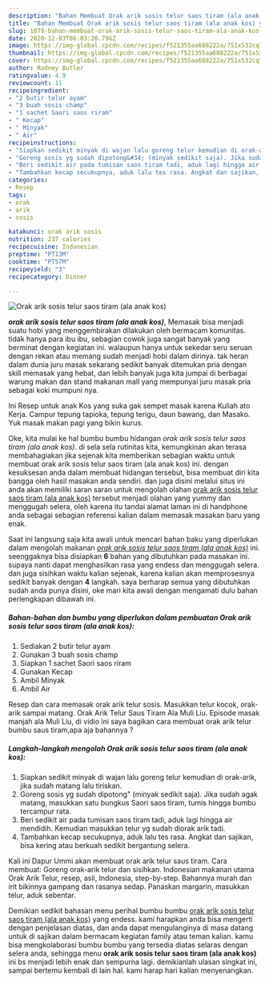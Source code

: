 ```yaml
---
description: "Bahan Membuat Orak arik sosis telur saos tiram (ala anak kos) yang Sempurna"
title: "Bahan Membuat Orak arik sosis telur saos tiram (ala anak kos) yang Sempurna"
slug: 1079-bahan-membuat-orak-arik-sosis-telur-saos-tiram-ala-anak-kos-yang-sempurna
date: 2020-12-03T06:03:20.796Z
image: https://img-global.cpcdn.com/recipes/f521355aa688222a/751x532cq70/orak-arik-sosis-telur-saos-tiram-ala-anak-kos-foto-resep-utama.jpg
thumbnail: https://img-global.cpcdn.com/recipes/f521355aa688222a/751x532cq70/orak-arik-sosis-telur-saos-tiram-ala-anak-kos-foto-resep-utama.jpg
cover: https://img-global.cpcdn.com/recipes/f521355aa688222a/751x532cq70/orak-arik-sosis-telur-saos-tiram-ala-anak-kos-foto-resep-utama.jpg
author: Rodney Butler
ratingvalue: 4.9
reviewcount: 11
recipeingredient:
- "2 butir telur ayam"
- "3 buah sosis champ"
- "1 sachet Saori saos riram"
- " Kecap"
- " Minyak"
- " Air"
recipeinstructions:
- "Siapkan sedikit minyak di wajan lalu goreng telur kemudian di orak-arik, jika sudah matang lalu tiriskan."
- "Goreng sosis yg sudah dipotong&#34; (minyak sedikit saja). Jika sudah agak matang, masukkan satu bungkus Saori saos tiram, tumis hingga bumbu tercampur rata."
- "Beri sedikit air pada tumisan saos tiram tadi, aduk lagi hingga air mendidih. Kemudian masukkan telur yg sudah diorak arik tadi."
- "Tambahkan kecap secukupnya, aduk lalu tes rasa. Angkat dan sajikan, bisa kering atau berkuah sedikit bergantung selera."
categories:
- Resep
tags:
- orak
- arik
- sosis

katakunci: orak arik sosis 
nutrition: 237 calories
recipecuisine: Indonesian
preptime: "PT13M"
cooktime: "PT57M"
recipeyield: "3"
recipecategory: Dinner

---
```



![Orak arik sosis telur saos tiram (ala anak kos)](https://img-global.cpcdn.com/recipes/f521355aa688222a/751x532cq70/orak-arik-sosis-telur-saos-tiram-ala-anak-kos-foto-resep-utama.jpg)

<b><i>orak arik sosis telur saos tiram (ala anak kos)</i></b>, Memasak bisa menjadi suatu hobi yang menggembirakan dilakukan oleh bermacam komunitas. tidak hanya para ibu ibu, sebagian cowok juga sangat banyak yang berminat dengan kegiatan ini. walaupun hanya untuk sekedar seru seruan dengan rekan atau memang sudah menjadi hobi dalam dirinya. tak heran dalam dunia juru masak sekarang sedikit banyak ditemukan pria dengan skill memasak yang hebat, dan lebih banyak juga kita jumpai di berbagai warung makan dan stand makanan mall yang mempunyai juru masak pria sebagai koki mumpuni nya.

Ini Resep untuk anak Kos yang suka gak sempet masak karena Kuliah ato Kerja. Campur tepung tapioka, tepung terigu, daun bawang, dan Masako. Yuk masak makan pagi yang bikin kurus.

Oke, kita mulai ke hal bumbu bumbu hidangan <i>orak arik sosis telur saos tiram (ala anak kos)</i>. di sela sela rutinitas kita, kemungkinan akan terasa membahagiakan jika sejenak kita memberikan sebagian waktu untuk membuat orak arik sosis telur saos tiram (ala anak kos) ini. dengan kesuksesan anda dalam membuat hidangan tersebut, bisa membuat diri kita bangga oleh hasil masakan anda sendiri. dan juga disini melalui situs ini anda akan memiliki saran saran untuk mengolah olahan <u>orak arik sosis telur saos tiram (ala anak kos)</u> tersebut menjadi olahan yang yummy dan menggugah selera, oleh karena itu tandai alamat laman ini di handphone anda sebagai sebagian referensi kalian dalam memasak masakan baru yang enak.


Saat ini langsung saja kita awali untuk mencari bahan baku yang diperlukan dalam mengolah makanan <u><i>orak arik sosis telur saos tiram (ala anak kos)</i></u> ini. seenggaknya bisa disiapkan <b>6</b> bahan yang dibutuhkan pada masakan ini. supaya nanti dapat menghasilkan rasa yang endess dan menggugah selera. dan juga sisihkan waktu kalian sejenak, karena kalian akan memprosesnya sedikit banyak dengan <b>4</b> langkah. saya berharap semua yang dibutuhkan sudah anda punya disini, oke mari kita awali dengan mengamati dulu bahan perlengkapan dibawah ini.

<!--inarticleads1-->

##### Bahan-bahan dan bumbu yang diperlukan dalam pembuatan Orak arik sosis telur saos tiram (ala anak kos):

1. Sediakan 2 butir telur ayam
1. Gunakan 3 buah sosis champ
1. Siapkan 1 sachet Saori saos riram
1. Gunakan  Kecap
1. Ambil  Minyak
1. Ambil  Air


Resep dan cara memasak orak arik telur sosis. Masukkan telur kocok, orak-arik sampai matang. Orak Arik Telur Saus Tiram Ala Muli Liu. Episode masak manjah ala Muli Liu, di vidio ini saya bagikan cara membuat orak arik telur bumbu saus tiram,apa aja bahannya ? 

<!--inarticleads2-->

##### Langkah-langkah mengolah Orak arik sosis telur saos tiram (ala anak kos):

1. Siapkan sedikit minyak di wajan lalu goreng telur kemudian di orak-arik, jika sudah matang lalu tiriskan.
1. Goreng sosis yg sudah dipotong&#34; (minyak sedikit saja). Jika sudah agak matang, masukkan satu bungkus Saori saos tiram, tumis hingga bumbu tercampur rata.
1. Beri sedikit air pada tumisan saos tiram tadi, aduk lagi hingga air mendidih. Kemudian masukkan telur yg sudah diorak arik tadi.
1. Tambahkan kecap secukupnya, aduk lalu tes rasa. Angkat dan sajikan, bisa kering atau berkuah sedikit bergantung selera.


Kali ini Dapur Ummi akan membuat orak arik telur saus tiram. Cara membuat: Goreng orak-arik telur dan sisihkan. Indonesian makanan utama Orak Arik Telur, resep, asli, Indonesia, step-by-step. Bahannya murah dan irit bikinnya gampang dan rasanya sedap. Panaskan margarin, masukkan telur, aduk sebentar. 

Demikian sedikit bahasan menu perihal bumbu bumbu <u>orak arik sosis telur saos tiram (ala anak kos)</u> yang endess. kami harapkan anda bisa mengerti dengan penjelasan diatas, dan anda dapat mengulanginya di masa datang untuk di sajikan dalam bermacam kegiatan family atau teman kalian. kamu bisa mengkolaborasi bumbu bumbu yang tersedia diatas selaras dengan selera anda, sehingga menu <b>orak arik sosis telur saos tiram (ala anak kos)</b> ini bs menjadi lebih enak dan sempurna lagi. demikianlah ulasan singkat ini, sampai bertemu kembali di lain hal. kami harap hari kalian menyenangkan.
